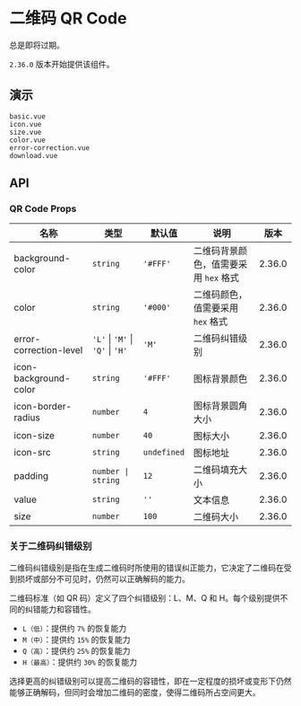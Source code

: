 # 二维码 QR Code

总是即将过期。

`2.36.0` 版本开始提供该组件。

## 演示

```demo
basic.vue
icon.vue
size.vue
color.vue
error-correction.vue
download.vue
```

## API

### QR Code Props

| 名称 | 类型 | 默认值 | 说明 | 版本 |
| --- | --- | --- | --- | --- |
| background-color | `string` | `'#FFF'` | 二维码背景颜色，值需要采用 `hex` 格式 | 2.36.0 |
| color | `string` | `'#000'` | 二维码颜色，值需要采用 `hex` 格式 | 2.36.0 |
| error-correction-level | `'L'` \| `'M'` \| `'Q'` \| `'H'` | `'M'` | 二维码纠错级别 | 2.36.0 |
| icon-background-color | `string` | `'#FFF'` | 图标背景颜色 | 2.36.0 |
| icon-border-radius | `number` | `4` | 图标背景圆角大小 | 2.36.0 |
| icon-size | `number` | `40` | 图标大小 | 2.36.0 |
| icon-src | `string` | `undefined` | 图标地址 | 2.36.0 |
| padding | `number \| string` | `12` | 二维码填充大小 | 2.36.0 |
| value | `string` | `''` | 文本信息 | 2.36.0 |
| size | `number` | `100` | 二维码大小 | 2.36.0 |

### 关于二维码纠错级别

二维码纠错级别是指在生成二维码时所使用的错误纠正能力，它决定了二维码在受到损坏或部分不可见时，仍然可以正确解码的能力。

二维码标准（如 QR 码）定义了四个纠错级别：L、M、Q 和 H。每个级别提供不同的纠错能力和容错性。

- `L（低）`：提供约 `7%` 的恢复能力
- `M（中）`：提供约 `15%` 的恢复能力
- `Q（高）`：提供约 `25%` 的恢复能力
- `H（最高）`：提供约 `30%` 的恢复能力

选择更高的纠错级别可以提高二维码的容错性，即在一定程度的损坏或变形下仍然能够正确解码，但同时会增加二维码的密度，使得二维码所占空间更大。
